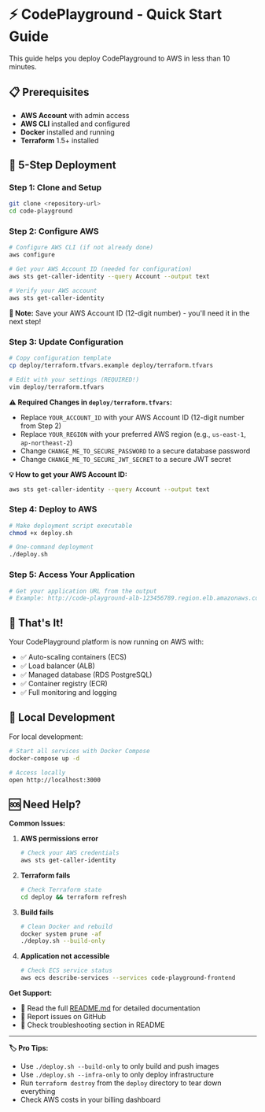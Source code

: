 # ⚡ CodePlayground - Quick Start Guide

This guide helps you deploy CodePlayground to AWS in less than 10 minutes.

## 📋 Prerequisites

- **AWS Account** with admin access
- **AWS CLI** installed and configured
- **Docker** installed and running
- **Terraform** 1.5+ installed

## 🚀 5-Step Deployment

### Step 1: Clone and Setup
```bash
git clone <repository-url>
cd code-playground
```

### Step 2: Configure AWS
```bash
# Configure AWS CLI (if not already done)
aws configure

# Get your AWS Account ID (needed for configuration)
aws sts get-caller-identity --query Account --output text

# Verify your AWS account
aws sts get-caller-identity
```

**📝 Note:** Save your AWS Account ID (12-digit number) - you'll need it in the next step!

### Step 3: Update Configuration
```bash
# Copy configuration template
cp deploy/terraform.tfvars.example deploy/terraform.tfvars

# Edit with your settings (REQUIRED!)
vim deploy/terraform.tfvars
```

**⚠️ Required Changes in `deploy/terraform.tfvars`:**
- Replace `YOUR_ACCOUNT_ID` with your AWS Account ID (12-digit number from Step 2)
- Replace `YOUR_REGION` with your preferred AWS region (e.g., `us-east-1`, `ap-northeast-2`)
- Change `CHANGE_ME_TO_SECURE_PASSWORD` to a secure database password
- Change `CHANGE_ME_TO_SECURE_JWT_SECRET` to a secure JWT secret

**💡 How to get your AWS Account ID:**
```bash
aws sts get-caller-identity --query Account --output text
```

### Step 4: Deploy to AWS
```bash
# Make deployment script executable
chmod +x deploy.sh

# One-command deployment
./deploy.sh
```

### Step 5: Access Your Application
```bash
# Get your application URL from the output
# Example: http://code-playground-alb-123456789.region.elb.amazonaws.com
```

## 🎉 That's It!

Your CodePlayground platform is now running on AWS with:
- ✅ Auto-scaling containers (ECS)
- ✅ Load balancer (ALB)
- ✅ Managed database (RDS PostgreSQL)
- ✅ Container registry (ECR)
- ✅ Full monitoring and logging

## 🔧 Local Development

For local development:
```bash
# Start all services with Docker Compose
docker-compose up -d

# Access locally
open http://localhost:3000
```

## 🆘 Need Help?

**Common Issues:**

1. **AWS permissions error**
   ```bash
   # Check your AWS credentials
   aws sts get-caller-identity
   ```

2. **Terraform fails**
   ```bash
   # Check Terraform state
   cd deploy && terraform refresh
   ```

3. **Build fails**
   ```bash
   # Clean Docker and rebuild
   docker system prune -af
   ./deploy.sh --build-only
   ```

4. **Application not accessible**
   ```bash
   # Check ECS service status
   aws ecs describe-services --services code-playground-frontend
   ```

**Get Support:**
- 📖 Read the full [README.md](README.md) for detailed documentation
- 🐛 Report issues on GitHub
- 💬 Check troubleshooting section in README

---

**🏷️ Pro Tips:**
- Use `./deploy.sh --build-only` to only build and push images
- Use `./deploy.sh --infra-only` to only deploy infrastructure
- Run `terraform destroy` from the `deploy` directory to tear down everything
- Check AWS costs in your billing dashboard